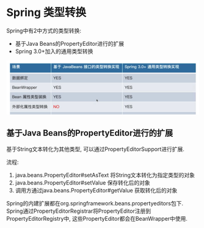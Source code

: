 # Spring 类型转换

Spring中有2中方式的类型转换:
- 基于Java Beans的PropertyEditor进行的扩展
- Spring 3.0+加入的通用类型转换

![](usage.jpg)

## 基于Java Beans的PropertyEditor进行的扩展

基于String文本转化为其他类型, 可以通过PropertyEditorSupport进行扩展.

流程:
1. java.beans.PropertyEditor#setAsText 将String文本转化为指定类型的对象
2. java.beans.PropertyEditor#setValue 保存转化后的对象
3. 调用方通过java.beans.PropertyEditor#getValue 获取转化后的对象

Spring的内建扩展都在org.springframework.beans.propertyeditors包下.
Spring通过PropertyEditorRegistrar将PropertyEditor注册到PropertyEditorRegistry中, 
这些PropertyEditor都会在BeanWrapper中使用.



